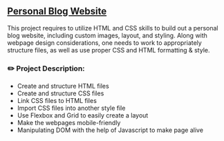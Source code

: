 ## [Personal Blog Website](https://gaurangim.github.io/Personal%20Blog%20Website/index.html)
This project requires to utilize HTML and CSS skills to build out a personal blog website, including custom images, layout, and styling. Along with webpage design considerations, one needs to work to appropriately structure files, as well as use proper CSS and HTML formatting & style.

### :pencil2: Project Description: 

* Create and structure HTML files
* Create and structure CSS files
* Link CSS files to HTML files
* Import CSS files into another style file
* Use Flexbox and Grid to easily create a layout
* Make the webpages mobile-friendly
* Manipulating DOM with the help of Javascript to make page alive
